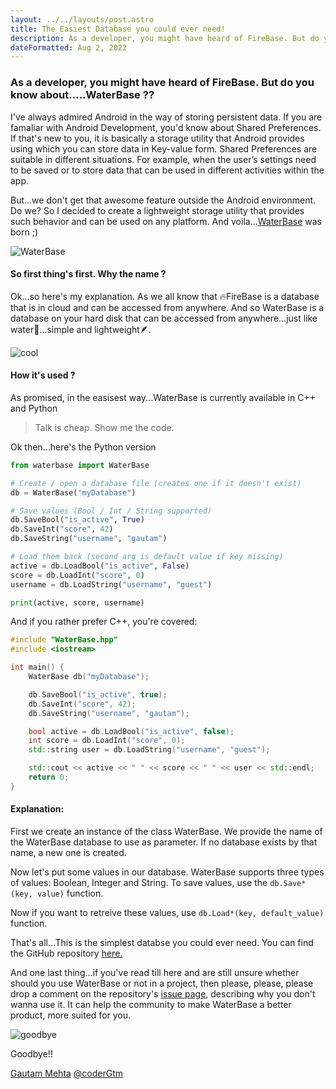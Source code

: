 ```yaml
---
layout: ../../layouts/post.astro
title: The Easiest Database you could ever need!
description: As a developer, you might have heard of FireBase. But do you know about.....WaterBase ??
dateFormatted: Aug 2, 2022
---
```

### As a developer, you might have heard of FireBase. But do you know about.....WaterBase ??

I've always admired Android in the way of storing persistent data. If you are famaliar with Android Development, you'd know about Shared Preferences. If that's new to you, it is basically a storage utility that Android provides using which you can store data in Key-value form. Shared Preferences are suitable in different situations. For example, when the user’s settings need to be saved or to store data that can be used in different activities within the app.

But...we don't get that awesome feature outside the Android environment. Do we? So I decided to create a lightweight storage utility that provides such behavior and can be used on any platform. And voila...[WaterBase](https://github.com/coderGtm/WaterBase) was born ;)

![WaterBase](https://codergtm.github.io/assets/images/WaterBase.jpeg)

#### So first thing's first. Why the name ?

Ok...so here's my explanation. As we all know that 🔥FireBase is a database that is in cloud and can be accessed from anywhere. And so WaterBase is a database on your hard disk that can be accessed from anywhere...just like water🌊...simple and lightweight🪶.

![cool](https://media0.giphy.com/media/v1.Y2lkPTc5MGI3NjExZ29rbG9iYWF3azdkZTYzZTlod3F1Y2JkZzhiY3JqbnJvZWZjZ3dpdCZlcD12MV9pbnRlcm5hbF9naWZfYnlfaWQmY3Q9Zw/14xwAVBIYjCNhu/giphy.gif)

#### How it's used ?

As promised, in the easisest way...WaterBase is currently available in C++ and Python

> Talk is cheap. Show me the code.

Ok then...here's the Python version

```python
from waterbase import WaterBase

# Create / open a database file (creates one if it doesn't exist)
db = WaterBase("myDatabase")

# Save values (Bool / Int / String supported)
db.SaveBool("is_active", True)
db.SaveInt("score", 42)
db.SaveString("username", "gautam")

# Load them back (second arg is default value if key missing)
active = db.LoadBool("is_active", False)
score = db.LoadInt("score", 0)
username = db.LoadString("username", "guest")

print(active, score, username)
```

And if you rather prefer C++, you're covered:

```cpp
#include "WaterBase.hpp"
#include <iostream>

int main() {
    WaterBase db("myDatabase");

    db.SaveBool("is_active", true);
    db.SaveInt("score", 42);
    db.SaveString("username", "gautam");

    bool active = db.LoadBool("is_active", false);
    int score = db.LoadInt("score", 0);
    std::string user = db.LoadString("username", "guest");

    std::cout << active << " " << score << " " << user << std::endl;
    return 0;
}
```

#### Explanation:

First we create an instance of the class WaterBase. We provide the name of the WaterBase database to use as parameter. If no database exists by that name, a new one is created.

Now let's put some values in our database. WaterBase supports three types of values: Boolean, Integer and String. To save values, use the `db.Save*(key, value)` function.

Now if you want to retreive these values, use `db.Load*(key, default_value)` function.

That's all...This is the simplest databse you could ever need. You can find the GitHub repository [here.](https://github.com/coderGtm/WaterBase)

And one last thing...if you've read till here and are still unsure whether should you use WaterBase or not in a project, then please, please, please drop a comment on the repository's [issue page](https://github.com/coderGtm/WaterBase/issues), describing why you don't wanna use it. It can help the community to make WaterBase a better product, more suited for you.

![goodbye](https://media2.giphy.com/media/v1.Y2lkPTc5MGI3NjExaXFlOWh0bmlvNW1oNXUzNnJjYTM1emJmM28wYTNidHR0cXZ3M2VlMiZlcD12MV9pbnRlcm5hbF9naWZfYnlfaWQmY3Q9Zw/zDpYQooxkwXkAWMxRK/giphy.gif)

Goodbye!!

[Gautam Mehta](https://codergtm.github.io/index.html) [@coderGtm](https://github.com/coderGtm)
